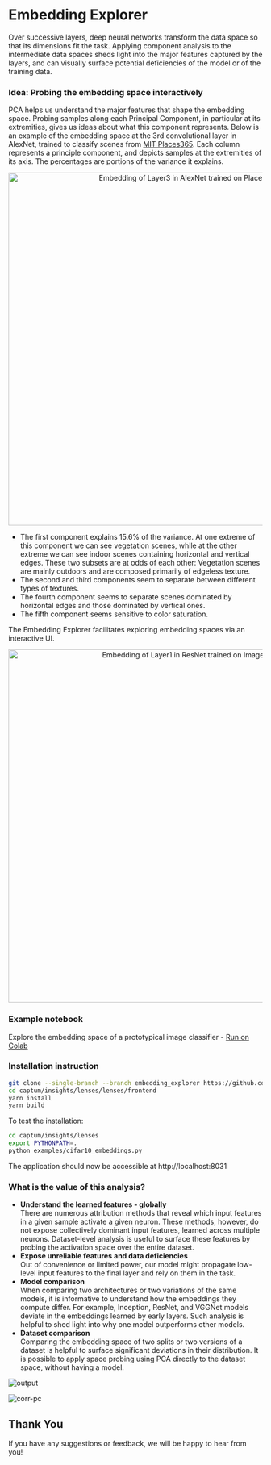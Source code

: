 # Embedding Explorer


Over successive layers, deep neural networks transform the data space so that its dimensions fit the task. Applying component analysis to the intermediate data spaces sheds light into the major features captured by the layers, and can visually surface potential deficiencies of the model or of the training data. 


### Idea: Probing the embedding space interactively

PCA helps us understand the major features that shape the embedding space. Probing samples along each Principal Component, in particular at its extremities, gives us ideas about what this component represents. Below is an example of the embedding space at the 3rd convolutional layer in AlexNet, trained to classify scenes from [MIT Places365](http://places2.csail.mit.edu/). Each column represents a principle component, and depicts samples at the extremities of its axis. The percentages are portions of the variance it explains.

<p align="center">
<img src="/sample_imgs/PCA_on_Places365_AlexNet.jpg" alt="Embedding of Layer3 in AlexNet trained on Places365" width="700" title="The top-5 Principal Components at the 3rd convolutional layer of AlexNet, trained to classify Places365 scenes. Each column represents a principle component, and depicts samples at the extremities of its axis. The percentages are portions of the variance it explains.
"/>
</p>

* The first component explains 15.6% of the variance. At one extreme of this component we can see vegetation scenes, while at the other extreme we can see indoor scenes containing horizontal and vertical edges. These two subsets are at odds of each other: Vegetation scenes are mainly outdoors and are composed primarily of edgeless texture.
* The second and third components seem to separate between different types of textures.
* The fourth component seems to separate scenes dominated by horizontal edges and those dominated by vertical ones.
* The fifth component seems sensitive to color saturation. 

The Embedding Explorer facilitates exploring embedding spaces via an interactive UI.
<p align="center">
<img src="/sample_imgs/PCA_on_ImageNet_ResNet_Layer1.png" alt="Embedding of Layer1 in ResNet trained on ImageNet" width="700" title="ProbingtheembeddingspacesofaResNet-18ImageNetclassifier.Directionsinthese spaces determined by PCA reveal significant features gradually learned by the model to discriminate between the classes. In the first layer the majority of the variance corresponds to image brightness, dominance of orange or blue pixels, and dominance of green or purple pixels."/>
</p>

### Example notebook
Explore the embedding space of a prototypical image classifier -
[Run on Colab](https://colab.research.google.com/drive/1NdVAR4b1cwVeibxbh2_q6RVcO3ilaYca?usp=sharing#scrollTo=d4UkWTvB-B5N)

### Installation instruction

```sh
git clone --single-branch --branch embedding_explorer https://github.com/pytorch/captum.git
cd captum/insights/lenses/lenses/frontend
yarn install
yarn build
```

To test the installation:

```sh
cd captum/insights/lenses
export PYTHONPATH=.
python examples/cifar10_embeddings.py
```
The application should now be accessible at http://localhost:8031


### What is the value of this analysis?
* **Understand the learned features - globally** <br>
There are numerous attribution methods that reveal which input features in a given sample activate a given neuron. These methods, however, do not expose collectively dominant input features, learned across multiple neurons. Dataset-level analysis is useful to surface these features by probing the activation space over the entire dataset.
* **Expose unreliable features and data deficiencies** <br>
Out of convenience or limited power, our model might propagate low-level input features to the final layer and rely on them in the task.
* **Model comparison** <br>
When comparing two architectures or two variations of the same models, it is informative to understand how the embeddings they compute differ. For example, Inception, ResNet, and VGGNet models deviate in the embeddings learned by early layers. Such analysis is helpful to shed light into why one model outperforms other models.  
* **Dataset comparison** <br>
Comparing the embedding space of two splits or two versions of a dataset is helpful to surface significant deviations in their distribution. It is possible to apply space probing using PCA directly to the dataset space, without having a model.

![output](https://user-images.githubusercontent.com/2767767/90686463-9683a300-e228-11ea-96c7-ecda74981ced.gif)

![corr-pc](https://user-images.githubusercontent.com/2767767/90686933-49ec9780-e229-11ea-8268-98b120c02015.gif)

## Thank You

If you have any suggestions or feedback, we will be happy to hear from you!
